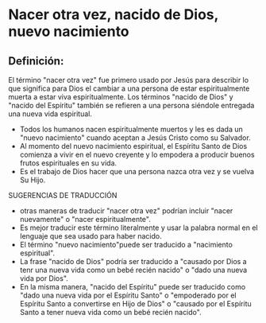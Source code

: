 # Nacer otra vez, nacido de Dios, nuevo nacimiento

## Definición: 

El término "nacer otra vez" fue primero usado por Jesús para describir lo que significa para Dios el cambiar a una persona de estar espiritualmente muerta a estar viva espiritualmente. Los términos "nacido de Dios" y "nacido del Espíritu" también se refieren a una persona siéndole entregada una nueva vida espiritual.

* Todos los humanos nacen espiritualmente muertos y les es dada un "nuevo nacimiento" cuando aceptan a Jesús Cristo como su Salvador.
* Al momento del nuevo nacimiento espiritual, el Espíritu Santo de Dios comienza a vivir en el nuevo creyente y lo empodera a producir buenos frutos espirituales en su vida.
* Es el trabajo de Dios hacer que una persona nazca otra vez y se vuelva Su Hijo.

SUGERENCIAS DE TRADUCCIÓN

* otras maneras de traducir "nacer otra vez" podrían incluir "nacer nuevamente" o "nacer espiritualmente".
* Es mejor traducir este término literalmente y usar la palabra normal en el lenguaje que sea usado para haber nacido.
* El término "nuevo nacimiento"puede ser traducido a "nacimiento espiritual".
* La frase "nacido de Dios" podría ser traducido a "causado por Dios a tenr una nueva vida como un bebé recién nacido" o "dado una nueva vida por Dios".
* En la misma manera, "nacido del Espíritu" puede ser traducido como "dado una nueva vida por el Espíritu Santo" o "empoderado por el Espíritu Santo a convertirse en Hijo de Dios" o "causado por el Espíritu Santo a tener nueva vida como un bebé recién nacido".

